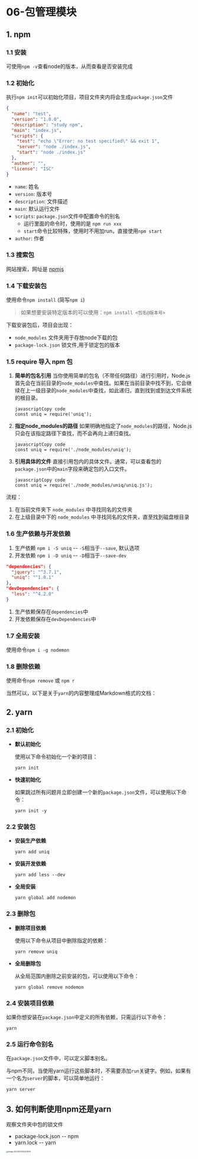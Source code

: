 # 06-包管理模块

## 1. npm

### 1.1 安装

可使用`npm -v`查看node的版本，从而查看是否安装完成

### 1.2 初始化

执行`npm init`可以初始化项目，项目文件夹内将会生成`package.json`文件

```json
{
  "name": "test",
  "version": "1.0.0",
  "description": "study npm",
  "main": "index.js",
  "scripts": {
    "test": "echo \"Error: no test specified\" && exit 1",
    "server": "node ./index.js",
    "start": "node ./index.js"
  },
  "author": "",
  "license": "ISC"
}
```

- `name`: 姓名
- `version`: 版本号
- `description`: 文件描述
- `main`: 默认运行文件
- `scripts`: `package.json`文件中配置命令的别名
  - 运行里面的命令时，使用的是 `npm run xxx`
  - `start`命令比较特殊，使用时不用加run，直接使用`npm start`
- `author`: 作者

### 1.3 搜索包

网站搜索，网址是 [npmjs](https://www.npmjs.com/)

### 1.4 下载安装包

使用命令`npm install` (简写`npm i`)

> 如果想要安装特定版本的可以使用：`npm install <包名@版本号>`

下载安装包后，项目会出现：
- `node_modules` 文件夹用于存放node下载的包
- `package-lock.json` 锁文件,用于锁定包的版本

### 1.5 require 导入 npm 包

1. **简单的包名引用**
   当你使用简单的包名（不带任何路径）进行引用时，Node.js首先会在当前目录的`node_modules`中查找。如果在当前目录中找不到，它会继续在上一级目录的`node_modules`中查找，如此递归，直到找到或到达文件系统的根目录。

   ```
   javascriptCopy code
   const uniq = require('uniq');
   ```

2. **指定node_modules的路径**
   如果明确地指定了`node_modules`的路径，Node.js只会在该指定路径下查找，而不会再向上递归查找。

   ```
   javascriptCopy code
   const uniq = require('./node_modules/uniq');
   ```

3. **引用具体的文件**
   直接引用包内的具体文件。通常，可以查看包的`package.json`中的`main`字段来确定包的入口文件。

   ```
   javascriptCopy code
   const uniq = require('./node_modules/uniq/uniq.js');
   ```

流程：

1. 在当前文件夹下 `node_modules` 中寻找同名的文件夹
2. 在上级目录中下的 `node_modules` 中寻找同名的文件夹，直至找到磁盘根目录

### 1.6 生产依赖与开发依赖

1. 生产依赖 `npm i -S uniq` -- `-S`相当于`--save`, 默认选项
2. 开发依赖 `npm i -D uniq` -- `-D`相当于`--save-dev`

```json
"dependencies": {
  "jquery": "^3.7.1",
  "uniq": "^1.0.1"
},
"devDependencies": {
  "less": "^4.2.0"
}
```

1. 生产依赖保存在`dependencies`中
2. 开发依赖保存在`devDependencies`中

### 1.7 全局安装

使用命令`npm i -g nodemon`

### 1.8 删除依赖

使用命令`npm remove` 或 `npm r`

当然可以，以下是关于`yarn`的内容整理成Markdown格式的文档：




## 2. yarn

### 2.1 初始化

- **默认初始化** 
  
  使用以下命令初始化一个新的项目：
  
  ```
  yarn init
  ```
  
- **快速初始化**  
  
  如果跳过所有问题并立即创建一个新的`package.json`文件，可以使用以下命令：
  
  ```
  yarn init -y
  ```

### 2.2 安装包

- **安装生产依赖** 
  
  ```
  yarn add uniq
  ```

- **安装开发依赖**  
  
  ```
  yarn add less --dev
  ```

- **全局安装**  
  
  ```
  yarn global add nodemon
  ```

### 2.3 删除包

- **删除项目依赖**  
  
  使用以下命令从项目中删除指定的依赖：
  
  ```
  yarn remove uniq
  ```
  
- **全局删除包**  
  
  从全局范围内删除之前安装的包，可以使用以下命令：
  
  ```
  yarn global remove nodemon
  ```

### 2.4 安装项目依赖

如果你想安装在`package.json`中定义的所有依赖，只需运行以下命令：
```
yarn
```

### 2.5 运行命令别名

在`package.json`文件中，可以定义脚本别名。

与npm不同，当使用yarn运行这些脚本时，不需要添加`run`关键字。例如，如果有一个名为`server`的脚本，可以简单地运行：

```
yarn server
```

## 3. 如何判断使用npm还是yarn

观察文件夹中包的锁文件

- package-lock.json -- npm
- yarn.lock -- yarn



<img src="C:\Users\小明\AppData\Roaming\Typora\typora-user-images\image-20231025155234550.png" alt="image-20231025155234550" style="zoom: 33%;" />
